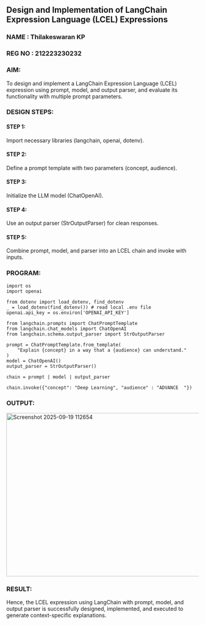 ## Design and Implementation of LangChain Expression Language (LCEL) Expressions

### NAME : Thilakeswaran KP
### REG NO : 212223230232

### AIM:
To design and implement a LangChain Expression Language (LCEL) expression using prompt, model, and output parser, and evaluate its functionality with multiple prompt parameters.

### DESIGN STEPS:

#### STEP 1:
Import necessary libraries (langchain, openai, dotenv).
#### STEP 2:
Define a prompt template with two parameters (concept, audience).
#### STEP 3:
Initialize the LLM model (ChatOpenAI).
#### STEP 4:
Use an output parser (StrOutputParser) for clean responses.
#### STEP 5:
Combine prompt, model, and parser into an LCEL chain and invoke with inputs.

### PROGRAM:
```
import os
import openai

from dotenv import load_dotenv, find_dotenv
_ = load_dotenv(find_dotenv()) # read local .env file
openai.api_key = os.environ['OPENAI_API_KEY']

from langchain.prompts import ChatPromptTemplate
from langchain.chat_models import ChatOpenAI
from langchain.schema.output_parser import StrOutputParser

prompt = ChatPromptTemplate.from_template(
    "Explain {concept} in a way that a {audience} can understand."
)
model = ChatOpenAI()
output_parser = StrOutputParser()

chain = prompt | model | output_parser

chain.invoke({"concept": "Deep Learning", "audience" : "ADVANCE  "})
```

### OUTPUT:
<img width="1595" height="427" alt="Screenshot 2025-09-19 112654" src="https://github.com/user-attachments/assets/8c0e1fac-79a9-4918-ba4e-381a3301889b" />

### RESULT:
Hence, the LCEL expression using LangChain with prompt, model, and output parser is successfully designed, implemented, and executed to generate context-specific explanations.
